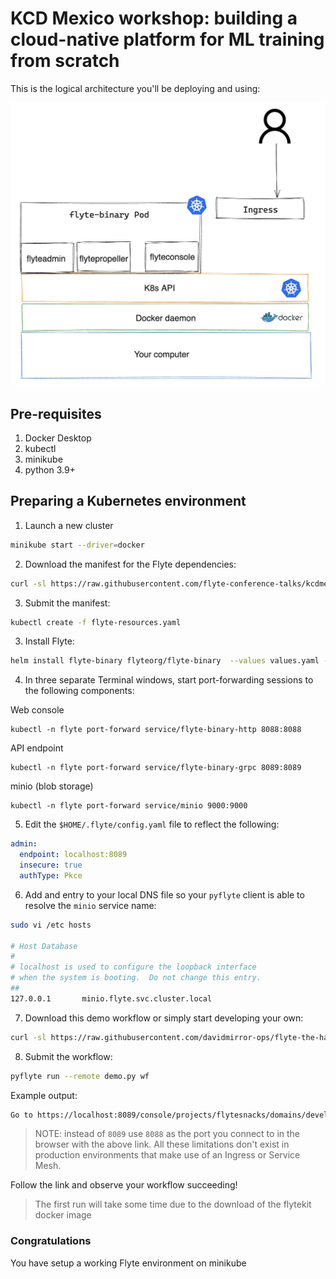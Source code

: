 # KCD Mexico workshop: building a cloud-native platform for ML training from scratch

This is the logical architecture you'll be deploying and using:

![](./img/logicalarch.png)

## Pre-requisites

1. Docker Desktop
2. kubectl
3. minikube
4. python 3.9+

## Preparing a Kubernetes environment

1. Launch a new cluster

```bash
minikube start --driver=docker
```

2. Download the manifest for the Flyte dependencies:
```bash
curl -sl https://raw.githubusercontent.com/flyte-conference-talks/kcdmexico-2024/manifests/flyte-resources.yaml > flyte-resources.yaml
```
3. Submit the manifest:
```bash
kubectl create -f flyte-resources.yaml
```
3. Install Flyte:
```bash
helm install flyte-binary flyteorg/flyte-binary  --values values.yaml -n flyte
```
4. In three separate Terminal windows, start port-forwarding sessions to the following components:

Web console
```
kubectl -n flyte port-forward service/flyte-binary-http 8088:8088 
```

API endpoint
```
kubectl -n flyte port-forward service/flyte-binary-grpc 8089:8089 
```
minio (blob storage)
```
kubectl -n flyte port-forward service/minio 9000:9000 
```

5. Edit the `$HOME/.flyte/config.yaml` file to reflect the following:
```yaml
admin:
  endpoint: localhost:8089
  insecure: true
  authType: Pkce
```
6. Add and entry to your local DNS file so your `pyflyte` client is able to resolve the `minio` service name:
```bash
sudo vi /etc hosts

# Host Database
#
# localhost is used to configure the loopback interface
# when the system is booting.  Do not change this entry.
##
127.0.0.1       minio.flyte.svc.cluster.local
```

7. Download this demo workflow or simply start developing your own:

``` bash
curl -sl https://raw.githubusercontent.com/davidmirror-ops/flyte-the-hard-way/main/docs/on-premises/microk8s/demo.py > demo.py
```

8. Submit the workflow:
``` bash
pyflyte run --remote demo.py wf
```
Example output:
``` bash
Go to https://localhost:8089/console/projects/flytesnacks/domains/development/executions/f63a3e948256f4fd1b81 to see execution in the console.
```
> NOTE: instead of `8089` use `8088` as the port you connect to in the browser with the above link. All these limitations don't exist in production environments that make use of an Ingress or Service Mesh.

Follow the link and observe your workflow succeeding!
> The first run will take some time due to the download of the flytekit docker image

### Congratulations
You have setup a working Flyte environment on minikube
